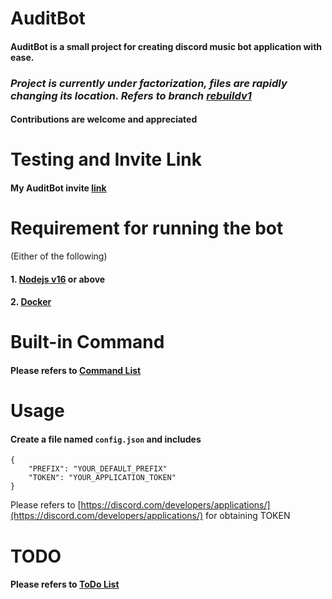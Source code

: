# AuditBot
#### AuditBot is a small project for creating discord music bot application with ease.
### *Project is currently under factorization, files are rapidly changing its location. Refers to branch [rebuildv1](https://github.com/GWMCwing/AuditBot/tree/rebuildv1)*

#### Contributions are welcome and appreciated
# Testing and Invite Link
#### My AuditBot invite [link](https://discord.com/oauth2/authorize?client_id=670964358393888768&permissions=137442454592&scope=bot)

# Requirement for running the bot
(Either of the following)
#### 1. [Nodejs v16](https://nodejs.org/en/) or above
#### 2. [Docker](https://www.docker.com/)

# Built-in Command 
#### Please refers to [Command List](./helpList.md)
# Usage
#### Create a file named ```config.json``` and includes
``` 
{
    "PREFIX": "YOUR_DEFAULT_PREFIX"
    "TOKEN": "YOUR_APPLICATION_TOKEN"
}
```
Please refers to [https://discord.com/developers/applications/](https://discord.com/developers/applications/) for obtaining TOKEN
# TODO
#### Please refers to [ToDo List](./TODO.md)



